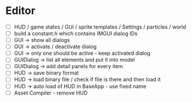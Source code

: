 # Editor

- [ ] HUD / game states / GUI / sprite templates / Settings / particles / world
- [ ] build a constant.h which contains IMGUI dialog IDs
- [ ] GUI -> show all dialogs
- [ ] GUI -> activate / deactivate dialog 
- [ ] GUI -> only one should be active - keep activated dialog
- [ ] GUIDialog -> list all elements and put it into model
- [ ] GUIDialog -> add detail panels for every item
- [ ] HUD -> save binary format
- [ ] HUD -> load binary file / check if file is there and then load it
- [ ] HUD -> auto load of HUD in BaseApp - use fixed name
- [ ] Asset Compiler - remove HUD

